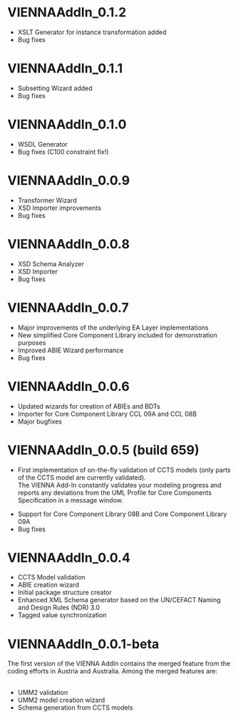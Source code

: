 # VIENNAAddIn\_0.1.2 #

  * XSLT Generator for instance transformation added
  * Bug fixes


# VIENNAAddIn\_0.1.1 #

  * Subsetting Wizard added
  * Bug fixes


# VIENNAAddIn\_0.1.0 #

  * WSDL Generator
  * Bug fixes (C100 constraint fix!)


# VIENNAAddIn\_0.0.9 #

  * Transformer Wizard
  * XSD Importer improvements
  * Bug fixes


# VIENNAAddIn\_0.0.8 #

  * XSD Schema Analyzer
  * XSD Importer
  * Bug fixes


# VIENNAAddIn\_0.0.7 #

  * Major improvements of the underlying EA Layer implementations
  * New simplified Core Component Library included for demonstration purposes
  * Improved ABIE Wizard performance
  * Bug fixes


# VIENNAAddIn\_0.0.6 #

  * Updated wizards for creation of ABIEs and BDTs
  * Importer for Core Component Library CCL 09A and CCL 08B
  * Major bugfixes


# VIENNAAddIn\_0.0.5 (build 659) #

  * First implementation of on-the-fly validation of CCTS models (only parts of the CCTS model are currently validated). <br>The VIENNA Add-In constantly validates your modeling progress and reports any deviations from the UML Profile for Core Components Specification in a message window.<br>
<ul><li>Support for Core Component Library 08B and Core Component Library 09A<br>
</li><li>Bug fixes</li></ul>


<h1>VIENNAAddIn_0.0.4</h1>

<ul><li>CCTS Model validation<br>
</li><li>ABIE creation wizard<br>
</li><li>Initial package structure creator<br>
</li><li>Enhanced XML Schema generator based on the UN/CEFACT Naming and Design Rules (NDR) 3.0<br>
</li><li>Tagged value synchronization</li></ul>


<h1>VIENNAAddIn_0.0.1-beta</h1>

The first version of the VIENNA AddIn contains the merged feature from the coding efforts in Austria and Australia. Among the merged features are:<br>
<br>
<ul><li>UMM2 validation<br>
</li><li>UMM2 model creation wizard<br>
</li><li>Schema generation from CCTS models